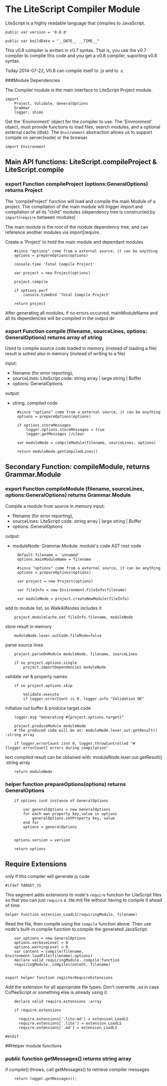 The LiteScript Compiler Module
==============================
LiteScript is a highly readable language that compiles to JavaScript.

    public var version = '0.8.8'

    public var buildDate = "__DATE__ __TIME__"

This v0.8 compiler is written in v0.7 syntax. 
That is, you use the v0.7 compiler to compile this code 
and you get a v0.8 compiler, suporting v0.8 syntax.

Today 2014-07-22, V0.8 can compile itself to .js and to .c

###Module Dependencies

The Compiler module is the main interface to LiteScript Project module.
    
    import 
        Project, Validate, GeneralOptions
        Grammar 
        logger, shims
    
Get the 'Environment' object for the compiler to use.
The 'Environment' object, must provide functions to load files, search modules, 
and a optional external cache (disk). 
The `Environment` abstraction allows us to support compile on server(node) or the browser.

    import Environment

   
## Main API functions: LiteScript.compileProject & LiteScript.compile 

### export Function compileProject (options:GeneralOptions) returns Project

The 'compileProject' function will load and compile the main Module of a project. 
The compilation of the main module will trigger import and compilation of all its "child" modules 
(dependency tree is constructed by `import`/`require` between modules)

The main module is the root of the module dependency tree, and can reference
another modules via import|require.

Create a 'Project' to hold the main module and dependant modules

        #since "options" come from a external source, it can be anything
        options = prepareOptions(options)

        console.time 'Total Compile Project'

        var project = new Project(options)

        project.compile

        if options.perf
            console.timeEnd 'Total Compile Project'

        return project

After generating all modules, if no errors occurred, 
mainModuleName and all its dependencies will be compiled in the output dir

### export Function compile (filename, sourceLines, options: GeneralOptions) returns array of string

Used to compile source code loaded in memory (instead of loading a file)
result is sotred also in memory (instead of writing to a file)

input: 
* filename (for error reporting), 
* sourceLines: LiteScript code: string array | large string | Buffer 
* options: GeneralOptions

output: 
* string, compiled code

        #since "options" come from a external source, it can be anything
        options = prepareOptions(options)

        if options.storeMessages
            logger.options.storeMessages = true
            logger.getMessages //clear

        var moduleNode = compileModule(filename, sourceLines, options)

        return moduleNode.getCompiledLines()


## Secondary Function: compileModule, returns Grammar.Module

### export Function compileModule (filename, sourceLines, options:GeneralOptions) returns Grammar.Module
Compile a module from source in memory
input: 
* filename (for error reporting), 
* sourceLines: LiteScript code: string array | large string | Buffer 
* options: GeneralOptions

output: 
* moduleNode: Grammar.Module: module's code AST root node 

        default filename = 'unnamed'
        options.mainModuleName = filename

        #since "options" come from a external source, it can be anything
        options = prepareOptions(options)

        var project = new Project(options)

        var fileInfo = new Environment.FileInfo(filename)

        var moduleNode = project.createNewModule(fileInfo)

add to module list, so WalkAllNodes includes it

        project.moduleCache.set fileInfo.filename, moduleNode

store result in memory
        
        moduleNode.lexer.outCode.fileMode=false

parse source lines

        project.parseOnModule moduleNode, filename, sourceLines

        if no project.options.single
            project.importDependencies moduleNode

validate var & property names

        if no project.options.skip

            Validate.execute
            if logger.errorCount is 0, logger.info "Validation OK"

initialize out buffer & produce target code 
    
        logger.msg "Generating #{project.options.target}"

        project.produceModule moduleNode
        # the produced code will be at: moduleNode.lexer.out.getResult() :string array

        if logger.errorCount isnt 0, logger.throwControlled "#{logger.errorCount} errors during compilation"

text compiled result can be obtained with: moduleNode.lexer.out.getResult() :string array

        return moduleNode

### helper function prepareOptions(options) returns GeneralOptions


        if options isnt instance of GeneralOptions

            var generalOptions = new GeneralOptions
            for each own property key,value in options
                generalOptions.setProperty key, value
            end for
            options = generalOptions


        options.version = version

        return options


Require Extensions
------------------

only if this compiler will generate js code

    #ifdef TARGET_JS

This segment adds extensions to node's `require` function 
for LiteScript files so that you can just `require` a .lite.md file 
without having to compile it ahead of time 

    helper function extension_LoadLS(requiringModule, filename)

Read the file, then compile using the `compile` function above. 
Then use node's built-in compile function to compile the generated JavaScript.

        var options = new GeneralOptions
        options.verboseLevel = 0
        options.warningLevel = 0 
        var content = compile(filename, Environment.loadFile(filename),options)
        declare valid requiringModule._compile:function
        requiringModule._compile(content, filename)


    export helper function registerRequireExtensions
    
Add the extension for all appropriate file types. Don't overwrite `.md` in case CoffeeScript or something else is already using it.

        declare valid require.extensions :array

        if require.extensions

          require.extensions['.lite.md'] = extension_LoadLS
          require.extensions['.lite'] = extension_LoadLS
          require.extensions['.md'] = extension_LoadLS

    #endif 

##Helper module functions

### public function getMessages() returns string array
if compile() throws, call getMessages() to retrieve compiler messages

        return logger.getMessages();

